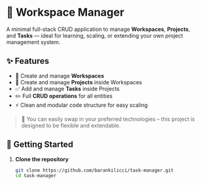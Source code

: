 # 🧩 Workspace Manager

A minimal full-stack CRUD application to manage **Workspaces**, **Projects**, and **Tasks** — ideal for learning, scaling, or extending your own project management system.

## ✨ Features

- 📁 Create and manage **Workspaces**
- 📂 Create and manage **Projects** inside Workspaces
- ✅ Add and manage **Tasks** inside Projects
- ✏️ Full **CRUD operations** for all entities
- ⚡ Clean and modular code structure for easy scaling

> 🔧 You can easily swap in your preferred technologies – this project is designed to be flexible and extendable.

## 🚀 Getting Started

1. **Clone the repository**

   ```bash
   git clone https://github.com/barankilicci/task-manager.git
   cd task-manager
